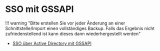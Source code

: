 # SSO mit GSSAPI

!!! warning "Bitte erstellen Sie vor jeder Änderung an einer Schnittstelle/Import einen vollständiges Backup. Falls das Ergebnis nicht zufriedenstellend ist kann dieses dann wiederhergestellt werden"

-   [SSO über Active Directory mit GSSAPI](ad-gssapi.md)
